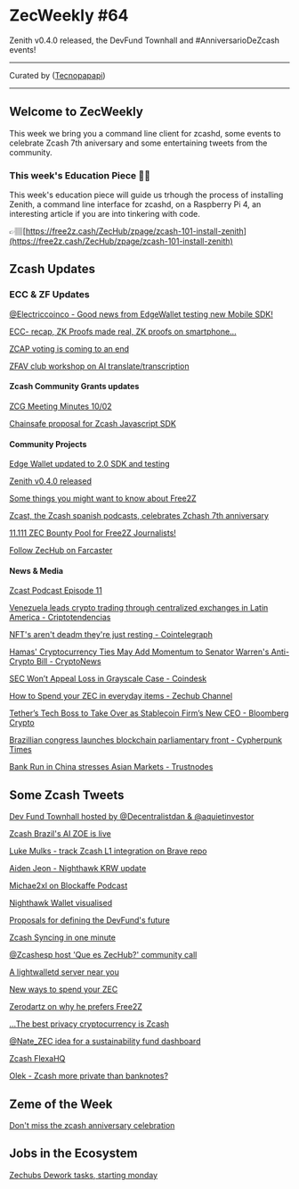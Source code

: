 # ZecWeekly #64

Zenith v0.4.0 released, the DevFund Townhall and #AnniversarioDeZcash events!

---

Curated by ([Tecnopapapi](https://twitter.com/tecnopapapi))

---

##  Welcome to ZecWeekly

This week we bring you a command line client for zcashd, some events to celebrate Zcash 7th aniversary and some entertaining tweets from the community.

### This week's Education Piece 👩‍🏫

This week's education piece will guide us trhough the process of installing Zenith, a command line interface for zcashd, on a Raspberry Pi 4, an interesting article if you are into tinkering with code.

👉🏽[https://free2z.cash/ZecHub/zpage/zcash-101-install-zenith](https://free2z.cash/ZecHub/zpage/zcash-101-install-zenith)


## Zcash Updates

### ECC & ZF Updates

[@Electriccoinco - Good news from EdgeWallet testing new Mobile SDK!](https://twitter.com/ElectricCoinCo/status/1712998365787488374)

[ECC- recap, ZK Proofs made real, ZK proofs on smartphone...](https://twitter.com/ElectricCoinCo/status/1712490761332064310)

[ZCAP voting is coming to an end](https://twitter.com/ZcashFoundation/status/1712915514048004192)

[ZFAV club workshop on AI translate/transcription](https://twitter.com/zerodartz/status/1712152425656623499)


#### Zcash Community Grants updates

[ZCG Meeting Minutes 10/02](https://forum.zcashcommunity.com/t/zcash-community-grants-meeting-minutes-october-2-2023/45779)

[Chainsafe proposal for Zcash Javascript SDK](https://forum.zcashcommunity.com/t/looking-for-feedback-zcash-javascript-sdk/45780?u=decentralistdan)


#### Community Projects

[Edge Wallet updated to 2.0 SDK and testing](https://forum.zcashcommunity.com/t/edge-and-zcash-sdk-2-0/45808)

[Zenith v0.4.0 released](https://forum.zcashcommunity.com/t/announcement-zenith-v0-4-0/45763/3)

[Some things you might want to know about Free2Z](https://free2z.cash/free2z/zpage/free2z-curiosities)

[Zcast, the Zcash spanish podcasts, celebrates Zchash 7th anniversary](https://www.youtube.com/watch?v=0khy47f0xp4)

[11.111 ZEC Bounty Pool for Free2Z Journalists!](https://twitter.com/free2zcash/status/1713375874794578225)

[Follow ZecHub on Farcaster](https://warpcast.com/zechub)


#### News & Media

[Zcast Podcast Episode 11](https://www.youtube.com/watch?v=0khy47f0xp4)

[Venezuela leads crypto trading through centralized exchanges in Latin America - Criptotendencias](https://www.criptotendencias.com/actualidad/venezuela-lidera-actividad-criptomonedas-intercambios-centralizados-america-latina/)

[NFT's aren't deadm they're just resting - Cointelegraph](https://cointelegraph.com/news/nfts-arent-dead-just-resting) 

[Hamas' Cryptocurrency Ties May Add Momentum to Senator Warren's Anti-Crypto Bill - CryptoNews](https://cryptonews.com/news/hamas-cryptocurrency-ties-may-add-momentum-to-senator-warrens-anti-crypto-bill.htm) 

[SEC Won’t Appeal Loss in Grayscale Case - Coindesk](https://www.coindesk.com/policy/2023/10/13/sec-reportedly-decides-not-to-appeal-its-bitcoin-etf-court-loss-against-grayscale/)

[How to Spend your ZEC in everyday items - Zechub Channel](https://www.youtube.com/watch?v=pMNk2A3NcKw)

[Tether’s Tech Boss to Take Over as Stablecoin Firm’s New CEO - Bloomberg Crypto](https://www.bloomberg.com/news/articles/2023-10-13/tether-s-cto-paolo-ardoino-appointed-as-stablecoin-firm-s-new-ceo?srnd=cryptocurrencies-v2#xj4y7vzkg)

[Brazillian congress launches blockchain parliamentary front - Cypherpunk Times](https://www.cypherpunktimes.com/bazilian-congress-launches-a-blockchain-parliamentary-front/)

[Bank Run in China stresses Asian Markets - Trustnodes](https://www.trustnodes.com/2023/10/13/a-bank-run-in-china-stresses-asian-markets)


## Some Zcash Tweets

[Dev Fund Townhall hosted by @Decentralistdan & @aquietinvestor](https://twitter.com/aquietinvestor/status/1712061382261379168)

[Zcash Brazil's AI ZOE is live](https://twitter.com/zcashbrazil/status/1712872920257544310)

[Luke Mulks - track Zcash L1 integration on Brave repo](https://twitter.com/lukemulks/status/1712222160717262967)

[Aiden Jeon - Nighthawk KRW update](https://twitter.com/zaos1004/status/1713063318053863576)

[Michae2xl on Blockaffe Podcast](https://twitter.com/blockaffee/status/1712133046005023061)

[Nighthawk Wallet visualised](https://twitter.com/NighthawkWallet/status/1711663946199867736)

[Proposals for defining the DevFund's future](https://forum.zcashcommunity.com/t/the-future-of-zcash-ecosystem-development-funding/45750/5)

[Zcash Syncing in one minute](https://twitter.com/ZecHub/status/1712111816401137780)

[@Zcashesp host 'Que es ZecHub?' community call](https://twitter.com/zcashesp/status/1712815452139733228)

[A lightwalletd server near you](https://twitter.com/Edicksonjga/status/1712480988209836287)

[New ways to spend your ZEC](https://twitter.com/ZecHub/status/1711800424112480642)

[Zerodartz on why he prefers Free2Z](https://twitter.com/zerodartz/status/1712242053101306266)

[...The best privacy cryptocurrency is Zcash](https://twitter.com/ZcashRussia/status/1713215588615479803)

[@Nate_ZEC idea for a sustainability fund dashboard](https://twitter.com/nate_zec/status/1712181148561134021)

[Zcash FlexaHQ](https://twitter.com/TheTungstenTank/status/1712983563962904997)

[Olek - Zcash more private than banknotes?](https://twitter.com/an_Olek/status/1713307127727423492)


## Zeme of the Week

[Don't miss the zcash anniversary celebration](https://twitter.com/petracaridad/status/1712925364375159164?t=P1tj0puH6h4i8aj48dOVRw&s=19)


## Jobs in the Ecosystem

[Zechubs Dework tasks, starting monday](https://dework.zechub.org)